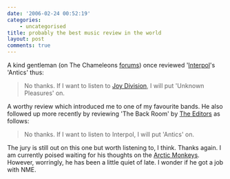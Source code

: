 ```yaml
---
date: '2006-02-24 00:52:19'
categories:
    - uncategorised
title: probably the best music review in the world
layout: post
comments: true
---
```

A kind gentleman (on The Chameleons
[forums](http://forums.thechameleons.com/)) once reviewed
'[Interpol](http://www.interpolnyc.com/)'s 'Antics' thus:
> No thanks. If I want to listen to [Joy
> Division](http://andycowl.googlepages.com/), I will put 'Unknown
> Pleasures' on.

A worthy review which introduced me to one of my favourite bands.
He also followed up more recently by reviewing 'The Back Room' by [The
Editors](http://www.editorsofficial.com/) as follows:
> No thanks. If I want to listen to Interpol, I will put 'Antics' on.

The jury is still out on this one but worth listening to, I think.
Thanks again.
I am currently poised waiting for his thoughts on the [Arctic
Monkeys](http://www.arcticmonkeys.com/). However, worringly, he has been
a little quiet of late. I wonder if he got a job with NME.
